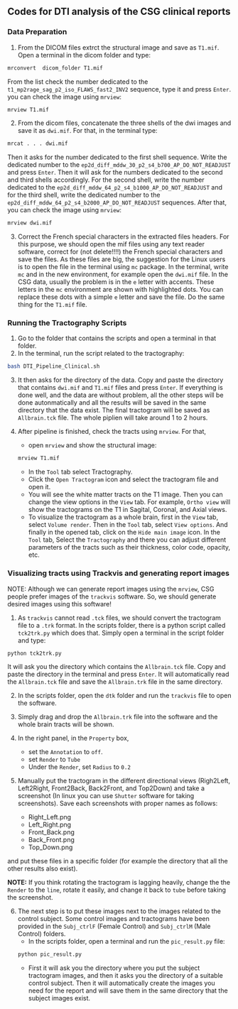 ## Codes for DTI analysis of the CSG clinical reports 

### Data Preparation

1. From the DICOM files extrct the structural image and save as `T1.mif`. Open a terminal in the dicom folder and type: 
```bash
mrconvert  dicom_folder T1.mif 
```
From the list check the number dedicated to the `t1_mp2rage_sag_p2_iso_FLAWS_fast2_INV2` sequence, type it and press `Enter`. you can check the image using `mrview`: 
```bash 
mrview T1.mif 
```

2. From the dicom files, concatenate the three shells of the dwi images and save it as `dwi.mif`. For that, in the terminal type: 
```bash 
mrcat . . . dwi.mif
```
Then it asks for the number dedicated to the first shell sequence. Write the dedicated number to the `ep2d_diff_mddw_30_p2_s4_b700_AP_DO_NOT_READJUST` and press `Enter`. 
Then it will ask for the numbers dedicated to the second and third shells accordingly. For the second shell, write the number dedicated to the `ep2d_diff_mddw_64_p2_s4_b1000_AP_DO_NOT_READJUST` and for the third shell, write the dedicated number to the `ep2d_diff_mddw_64_p2_s4_b2000_AP_DO_NOT_READJUST` sequences. After that, you can check the image using `mrview`: 
```bash
mrview dwi.mif
``` 

3. Correct the French special characters in the extracted files headers. For this purpose, we should open the mif files using any text reader software, correct for (not delete!!!!) the French special characters and save the files. As these files are big, the suggestion for the Linux users is to open the file in the terminal using `mc` package. In the terminal, write `mc` and in the new environment, for example open the `dwi.mif` file. In the CSG data, usually the problem is in the `e` letter with accents. These letters in the `mc` environment are shown with highlighted dots. You can replace these dots with a simple `e` letter and save the file. Do the same thing for the `T1.mif` file. 

### Running the Tractography Scripts 

1. Go to the folder that contains the scripts and open a terminal in that folder. 
2. In the terminal, run the script related to the tractography:
```bash 
bash DTI_Pipeline_Clinical.sh 
```
3. It then asks for the directory of the data. Copy and paste the directory that contains `dwi.mif` and `T1.mif` files and press `Enter`. If everything is done well, and the data are without problem, all the other steps will be done autonmatically and all the results will be saved in the same directory that the data exist. The final tractogram will be saved as `Allbrain.tck` file. The whole piplien will take around 1 to 2 hours.

4. After pipeline is finished, check the tracts using `mrview`. For that, 
    - open `mrview` and show the structural image: 
    ```bash 
    mrview T1.mif 
    ``` 
    - In the `Tool` tab select Tractography. 
    - Click the `Open Tractogram` icon and select the tractogram file and open it.
    - You will see the white matter tracts on the T1 image. Then you can change the view options in the `View` tab. For example, `Ortho view` will show the tractograms on the T1 in Sagital, Coronal, and Axial views. 
    - To visualize the tractogram as a whole brain, first in the `View` tab, select `Volume render`. Then in the `Tool` tab, select `View options`. And finally in the opened tab, click on the `Hide main image` icon. In the `Tool` tab, Select the `Tractography` and there you can adjust different parameters of the tracts such as their thickness, color code, opacity, etc. 

### Visualizing tracts using Trackvis and generating report images 

NOTE: Although we can generate report images using the `mrview`, CSG people prefer images of the `trackvis` software. So, we should generate desired images using this software! 

1. As `trackvis` cannot read `.tck` files, we should convert the tractogram file to a `.trk` format. In the scripts folder, there is a python script called `tck2trk.py` which does that. Simply open a terminal in the script folder and type: 
```bash 
python tck2trk.py 
``` 
It will ask you the directory which contains the `Allbrain.tck` file. Copy and paste the directory in the terminal and press `Enter`. It will automatically read the `Allbrain.tck` file and save the `Allbrain.trk` file in the same directory. 

 2. In the scripts folder, open the `dtk` folder and run the `trackvis` file to open the software. 

 3. Simply drag and drop the `Allbrain.trk` file into the software and the whole brain tracts will be shown. 
 
 4. In the right panel, in the `Property` box, 
    - set the `Annotation` to `off`.
    - set `Render` to `Tube`
    - Under the `Render`, set `Radius` to `0.2`

5. Manually put the tractogram in the different directional views (Righ2Left, Left2Right, Front2Back, Back2Front, and Top2Down) and take a screenshot (In linux you can use `Shutter` software for taking screenshots). Save each screenshots with proper names as follows:
    - Right_Left.png
    - Left_Right.png
    - Front_Back.png 
    - Back_Front.png 
    - Top_Down.png 

and put these files in a specific folder (for example the directory that all the other results also exist).

**NOTE:** If you think rotating the tractogram is lagging heavily, change the the `Render` to the `line`, rotate it easily, and change it back to `tube` before taking the screenshot. 

6. The next step is to put these images next to the images related to the control subject. Some control images and tractograms have been provided in the `Subj_ctrlF` (Female Control) and `Subj_ctrlM` (Male Control) folders. 
    - In the scripts folder, open a terminal and run the `pic_result.py` file: 
    ```bash 
    python pic_result.py
    ``` 
    - First it will ask you the directory where you put the subject tractogram images, and then it asks you the directory of a suitable control subject. Then it will automatically create the images you need for the report and will save them in the same directory that the subject images exist. 
     

